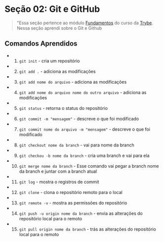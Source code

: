# Seção 02: Git e GitHub

>"Essa seção pertence ao módulo [Fundamentos](https://github.com/Ruan-Portella/Trybe_Exercicios/tree/main/fundamentos) do curso da [Trybe](https://www.betrybe.com/). Nessa seção aprendi sobre o Git e Github

## Comandos Aprendidos

- 1. `git init` - cria um repositório
- 2. `git add .` - adiciona as modificações
- 3. `git add nome do arquivo` - adiciona as modificações
- 4. `git add nome do arquivo nome do outro arquivo` - adiciona as modificações
- 5. `git status` - retorna o status do repositório
- 6. `git commit -m "mensagem"` - descreve o que foi modificado
- 7. `git commit nome do arquivo -m "mensagem"` - descreve o que foi modificado
- 8. `git checkout nome da branch` - vai para nome da branch
- 9. `git checkou -b nome da branch` - cria uma branch e vai para ela
- 10. `git merge nome da branch` - Esse comando vai pegar a branch nome da branch e juntar com a branch atual
- 11. `git log` - mostra o registros de commit
- 12. `git clone` - clona o repositório remoto para o local
- 13. `git remote -v` -  mostra as permissões do repositório
- 14. `git push -u origin nome da branch` - envia as alterações do repositório local para o remoto
- 15. `git pull origin nome da branch` - trás as alterações do repositório local para o remoto